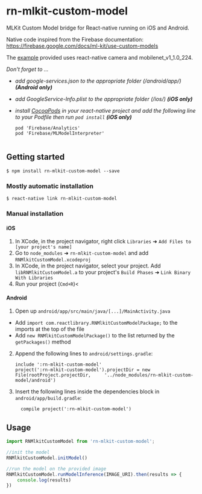 
# rn-mlkit-custom-model

MLKit Custom Model bridge for React-native running on iOS and Android.

Native code inspired from the Firebase documentation: https://firebase.google.com/docs/ml-kit/use-custom-models


The [example](example/mlcamera) provided uses react-native camera and mobilenet_v1_1.0_224.


*Don't forget to ...*
- *add google-services.json to the appropriate folder (/android/app/) __(Android only)__*
- *add GoogleService-Info.plist to the appropriate folder (/ios/) __(iOS only)__*
- *install [CocoaPods](https://cocoapods.org/) in your react-native project and add the following line to your Podfile then run `pod install` __(iOS only)__*
   
	 ```
  	pod 'Firebase/Analytics'
  	pod 'Firebase/MLModelInterpreter'
		
## Getting started

`$ npm install rn-mlkit-custom-model --save`

### Mostly automatic installation

`$ react-native link rn-mlkit-custom-model`

### Manual installation


#### iOS

1. In XCode, in the project navigator, right click `Libraries` ➜ `Add Files to [your project's name]`
2. Go to `node_modules` ➜ `rn-mlkit-custom-model` and add `RNMlkitCustomModel.xcodeproj`
3. In XCode, in the project navigator, select your project. Add `libRNMlkitCustomModel.a` to your project's `Build Phases` ➜ `Link Binary With Libraries`
4. Run your project (`Cmd+R`)<

#### Android

1. Open up `android/app/src/main/java/[...]/MainActivity.java`
  - Add `import com.reactlibrary.RNMlkitCustomModelPackage;` to the imports at the top of the file
  - Add `new RNMlkitCustomModelPackage()` to the list returned by the `getPackages()` method
2. Append the following lines to `android/settings.gradle`:
  	```
  	include ':rn-mlkit-custom-model'
  	project(':rn-mlkit-custom-model').projectDir = new File(rootProject.projectDir, 	'../node_modules/rn-mlkit-custom-model/android')
  	```
3. Insert the following lines inside the dependencies block in `android/app/build.gradle`:
  	```
      compile project(':rn-mlkit-custom-model')
  	```



## Usage
```javascript
import RNMlkitCustomModel from 'rn-mlkit-custom-model';

//init the model
RNMlkitCustomModel.initModel()

//run the model on the provided image
RNMlkitCustomModel.runModelInference(IMAGE_URI).then(results => {
	console.log(results)
})
```
  